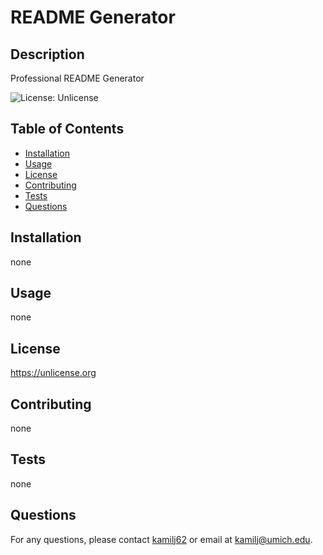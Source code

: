 # README Generator
  
  ## Description
  Professional README Generator

  ![License: Unlicense](https://img.shields.io/badge/License-Unlicense-brightgreen.svg)
  
  ## Table of Contents
  - [Installation](#installation)
  - [Usage](#usage)
  - [License](#license)
  - [Contributing](#contributing)
  - [Tests](#tests)
  - [Questions](#questions)
  
  ## Installation
  none
  
  ## Usage
  none
  
  ## License
  https://unlicense.org

  ## Contributing
  none
  
  ## Tests
  none
  
  ## Questions
  For any questions, please contact [kamilj62](https://github.com/kamilj62) or email at kamilj@umich.edu.
  